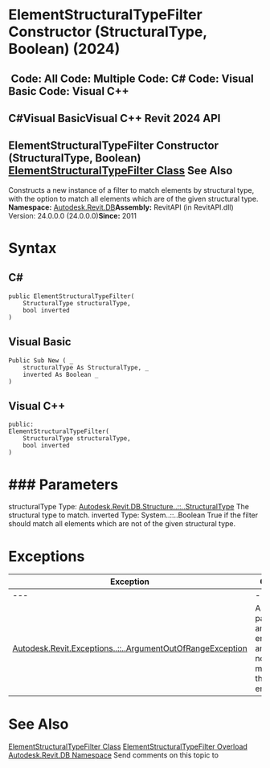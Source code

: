 # ElementStructuralTypeFilter Constructor (StructuralType, Boolean) (2024)

﻿
 Code: All Code: Multiple Code: C# Code: Visual Basic Code: Visual C++   
---  
C#Visual BasicVisual C++
Revit 2024 API  
---  
ElementStructuralTypeFilter Constructor (StructuralType, Boolean)  
[ElementStructuralTypeFilter Class](e9b102e4-ef0d-15c7-98e9-e5887050d301.md "ElementStructuralTypeFilter Class") See Also  
---  
Constructs a new instance of a filter to match elements by structural type, with the option to match all elements which are of the given structural type. 
**Namespace:** [Autodesk.Revit.DB](87546ba7-461b-c646-cbb1-2cb8f5bff8b2.md "Autodesk.Revit.DB Namespace")**Assembly:** RevitAPI (in RevitAPI.dll) Version: 24.0.0.0 (24.0.0.0)**Since:** 2011 
# Syntax
C#  
---  
```text
public ElementStructuralTypeFilter(
	StructuralType structuralType,
	bool inverted
)
```
  
Visual Basic  
---  
```text
Public Sub New ( _
	structuralType As StructuralType, _
	inverted As Boolean _
)
```
  
Visual C++  
---  
```text
public:
ElementStructuralTypeFilter(
	StructuralType structuralType, 
	bool inverted
)
```
  
# ### Parameters
structuralType
    Type: [Autodesk.Revit.DB.Structure..::..StructuralType](0a0a3793-5fce-283d-4953-a137f5593db9.md "StructuralType Enumeration") The structural type to match. 
inverted
    Type: System..::..Boolean True if the filter should match all elements which are not of the given structural type. 
# Exceptions
| Exception | Condition |
| --- | --- |
| --- | --- |
| [Autodesk.Revit.Exceptions..::..ArgumentOutOfRangeException](60f148c9-ece0-a6bb-4e12-bb4a9c8c8a24.md "ArgumentOutOfRangeException Class") | A value passed for an enumeration argument is not a member of that enumeration |

# See Also
[ElementStructuralTypeFilter Class](e9b102e4-ef0d-15c7-98e9-e5887050d301.md "ElementStructuralTypeFilter Class")
[ElementStructuralTypeFilter Overload](82427b0e-14d2-5f76-b78e-e571e1f851d0.md "ElementStructuralTypeFilter Constructor")
[Autodesk.Revit.DB Namespace](87546ba7-461b-c646-cbb1-2cb8f5bff8b2.md "Autodesk.Revit.DB Namespace")
Send comments on this topic to 